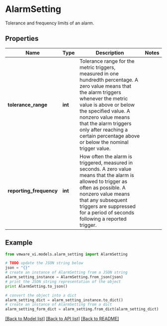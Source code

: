 # AlarmSetting

Tolerance and frequency limits of an alarm. 

## Properties
Name | Type | Description | Notes
------------ | ------------- | ------------- | -------------
**tolerance_range** | **int** | Tolerance range for the metric triggers, measured in one hundredth percentage.  A zero value means that the alarm triggers whenever the metric value is above or below the specified value. A nonzero value means that the alarm triggers only after reaching a certain percentage above or below the nominal trigger value.  | 
**reporting_frequency** | **int** | How often the alarm is triggered, measured in seconds.  A zero value means that the alarm is allowed to trigger as often as possible. A nonzero value means that any subsequent triggers are suppressed for a period of seconds following a reported trigger.  | 

## Example

```python
from vmware_vi.models.alarm_setting import AlarmSetting

# TODO update the JSON string below
json = "{}"
# create an instance of AlarmSetting from a JSON string
alarm_setting_instance = AlarmSetting.from_json(json)
# print the JSON string representation of the object
print AlarmSetting.to_json()

# convert the object into a dict
alarm_setting_dict = alarm_setting_instance.to_dict()
# create an instance of AlarmSetting from a dict
alarm_setting_form_dict = alarm_setting.from_dict(alarm_setting_dict)
```
[[Back to Model list]](../README.md#documentation-for-models) [[Back to API list]](../README.md#documentation-for-api-endpoints) [[Back to README]](../README.md)


